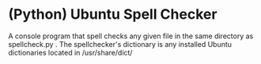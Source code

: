 # (Python) Ubuntu Spell Checker
A console program that spell checks any given file in the same directory as spellcheck.py . The spellchecker's dictionary is any installed Ubuntu dictionaries located in /usr/share/dict/